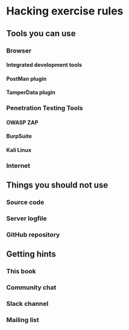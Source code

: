 # Hacking exercise rules

## Tools you can use

### Browser

#### Integrated development tools

#### PostMan plugin

#### TamperData plugin

### Penetration Testing Tools

#### OWASP ZAP

#### BurpSuite

#### Kali Linux

### Internet

## Things you should not use

### Source code

### Server logfile

### GitHub repository

## Getting hints

### This book

### Community chat

### Slack channel

### Mailing list
